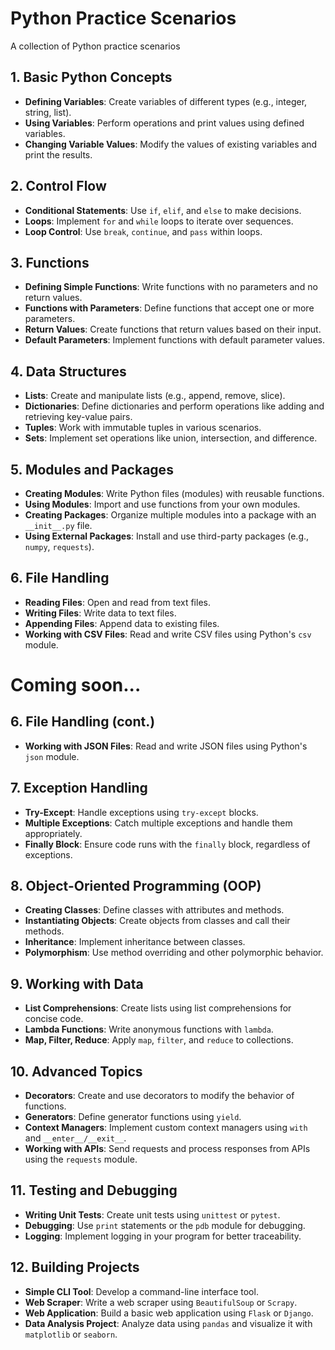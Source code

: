 # Python Practice Scenarios
A collection of Python practice scenarios

## 1. Basic Python Concepts
- **Defining Variables**: Create variables of different types (e.g., integer, string, list).
- **Using Variables**: Perform operations and print values using defined variables.
- **Changing Variable Values**: Modify the values of existing variables and print the results.

## 2. Control Flow
- **Conditional Statements**: Use `if`, `elif`, and `else` to make decisions.
- **Loops**: Implement `for` and `while` loops to iterate over sequences.
- **Loop Control**: Use `break`, `continue`, and `pass` within loops.

## 3. Functions
- **Defining Simple Functions**: Write functions with no parameters and no return values.
- **Functions with Parameters**: Define functions that accept one or more parameters.
- **Return Values**: Create functions that return values based on their input.
- **Default Parameters**: Implement functions with default parameter values.

## 4. Data Structures
- **Lists**: Create and manipulate lists (e.g., append, remove, slice).
- **Dictionaries**: Define dictionaries and perform operations like adding and retrieving key-value pairs.
- **Tuples**: Work with immutable tuples in various scenarios.
- **Sets**: Implement set operations like union, intersection, and difference.

## 5. Modules and Packages
- **Creating Modules**: Write Python files (modules) with reusable functions.
- **Using Modules**: Import and use functions from your own modules.
- **Creating Packages**: Organize multiple modules into a package with an `__init__.py` file.
- **Using External Packages**: Install and use third-party packages (e.g., `numpy`, `requests`).

## 6. File Handling
- **Reading Files**: Open and read from text files.
- **Writing Files**: Write data to text files.
- **Appending Files**: Append data to existing files.
- **Working with CSV Files**: Read and write CSV files using Python's `csv` module.

# Coming soon...

## 6. File Handling (cont.)
- **Working with JSON Files**: Read and write JSON files using Python's `json` module.

## 7. Exception Handling
- **Try-Except**: Handle exceptions using `try-except` blocks.
- **Multiple Exceptions**: Catch multiple exceptions and handle them appropriately.
- **Finally Block**: Ensure code runs with the `finally` block, regardless of exceptions.

## 8. Object-Oriented Programming (OOP)
- **Creating Classes**: Define classes with attributes and methods.
- **Instantiating Objects**: Create objects from classes and call their methods.
- **Inheritance**: Implement inheritance between classes.
- **Polymorphism**: Use method overriding and other polymorphic behavior.

## 9. Working with Data
- **List Comprehensions**: Create lists using list comprehensions for concise code.
- **Lambda Functions**: Write anonymous functions with `lambda`.
- **Map, Filter, Reduce**: Apply `map`, `filter`, and `reduce` to collections.

## 10. Advanced Topics
- **Decorators**: Create and use decorators to modify the behavior of functions.
- **Generators**: Define generator functions using `yield`.
- **Context Managers**: Implement custom context managers using `with` and `__enter__/__exit__`.
- **Working with APIs**: Send requests and process responses from APIs using the `requests` module.

## 11. Testing and Debugging
- **Writing Unit Tests**: Create unit tests using `unittest` or `pytest`.
- **Debugging**: Use `print` statements or the `pdb` module for debugging.
- **Logging**: Implement logging in your program for better traceability.

## 12. Building Projects
- **Simple CLI Tool**: Develop a command-line interface tool.
- **Web Scraper**: Write a web scraper using `BeautifulSoup` or `Scrapy`.
- **Web Application**: Build a basic web application using `Flask` or `Django`.
- **Data Analysis Project**: Analyze data using `pandas` and visualize it with `matplotlib` or `seaborn`.
